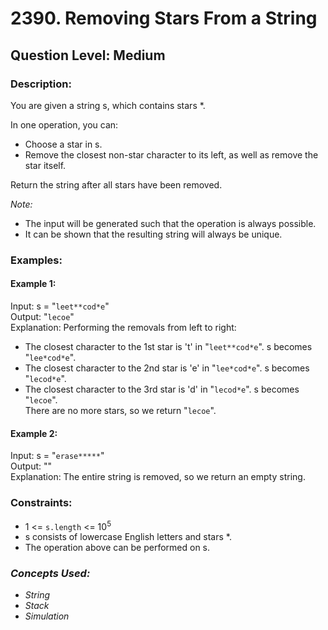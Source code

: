 # 2390. Removing Stars From a String
## Question Level: Medium
### Description:
You are given a string s, which contains stars *.

In one operation, you can:
- Choose a star in s.
- Remove the closest non-star character to its left, as well as remove the star itself.

Return the string after all stars have been removed.

*Note:*
- The input will be generated such that the operation is always possible.
- It can be shown that the resulting string will always be unique.

### Examples:
#### Example 1:

Input: s = "`leet**cod*e`"  
Output: "`lecoe`"  
Explanation: Performing the removals from left to right:
- The closest character to the 1st star is 't' in "`leet**cod*e`". s becomes "`lee*cod*e`".
- The closest character to the 2nd star is 'e' in "`lee*cod*e`". s becomes "`lecod*e`".
- The closest character to the 3rd star is 'd' in "`lecod*e`". s becomes "`lecoe`".  
There are no more stars, so we return "`lecoe`".
#### Example 2:

Input: s = "`erase*****`"  
Output: ""  
Explanation: The entire string is removed, so we return an empty string.  

### Constraints:

- 1 <= `s.length` <= 10<sup>5</sup>
- s consists of lowercase English letters and stars *.
- The operation above can be performed on s.

### <i>Concepts Used:
- String
- Stack
- Simulation</i>